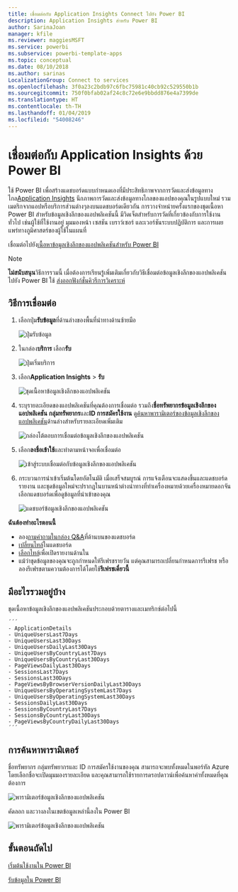 ```yaml
---
title: เชื่อมต่อกับ Application Insights Connect ไปยัง Power BI
description: Application Insights สำหรับ Power BI
author: SarinaJoan
manager: kfile
ms.reviewer: maggiesMSFT
ms.service: powerbi
ms.subservice: powerbi-template-apps
ms.topic: conceptual
ms.date: 08/10/2018
ms.author: sarinas
LocalizationGroup: Connect to services
ms.openlocfilehash: 3f0a23c2bdb97c6fbc75981c40cb92c529550b1b
ms.sourcegitcommit: 750f0bfab02af24c8c72e6e9bbdd876e4a7399de
ms.translationtype: HT
ms.contentlocale: th-TH
ms.lasthandoff: 01/04/2019
ms.locfileid: "54008246"
---
```

# <a name="connect-to-application-insights-with-power-bi"></a>เชื่อมต่อกับ Application Insights ด้วย Power BI
ใช้ Power BI เพื่อสร้างแดชบอร์ดแบบกำหนดเองที่มีประสิทธิภาพจากการวัดและส่งข้อมูลทางไกล[Application Insights](/azure/application-insights/app-insights-overview/) นึกภาพการวัดและส่งข้อมูลทางไกลของแอปของคุณในรูปแบบใหม่ รวมเมตริกจากแอปหรือบริการส่วนต่างๆลงบนแดชบอร์ดเดียวกัน การวางจำหน่ายครั้งแรกของชุดเนื้อหา Power BI สำหรับข้อมูลเชิงลึกของแอปพลิเคชันนี้ มีวิดเจ็ตสำหรับการวัดที่เกี่ยวข้องกับการใช้งานทั่วไป เช่นผู้ใช้ที่ใช้งานอยู่ มุมมองหน้า เซสชัน เบราว์เซอร์ และเวอร์ชันระบบปฏิบัติการ และการเผยแพร่ทางภูมิศาสตร์ของผู้ใช้ในแผนที่

เชื่อมต่อไปยัง[เนื้อหาข้อมูลเชิงลึกของแอปพลิเคชันสำหรับ Power BI](https://app.powerbi.com/getdata/services/application-insights)

>[!NOTE]
>**ไม่สนับสนุน**วิธีการรวมนี้ เมื่อต้องการเรียนรู้เพิ่มเติมเกี่ยวกับวิธีเชื่อมต่อข้อมูลเชิงลึกของแอปพลิเคชันไปยัง Power BI ใช้ [ส่งออกฟังก์ชั่นคิวรีการวิเคราะห์](https://docs.microsoft.com/azure/application-insights/app-insights-export-power-bi#export-analytics-queries)

## <a name="how-to-connect"></a>วิธีการเชื่อมต่อ
1. เลือกปุ่ม**รับข้อมูล**ที่ด้านล่างของพื้นที่นำทางด้านซ้ายมือ
   
    ![ปุ่มรับข้อมูล](media/service-connect-to-application-insights/pbi_getdata.png)
2. ในกล่อง**บริการ** เลือก**รับ**
   
    ![ปุ่มเริ่มบริการ](media/service-connect-to-application-insights/pbi_getservices.png)
3. เลือก**Application Insights** > **รับ**
   
    ![ชุดเนื้อหาข้อมูลเชิงลึกของแอปพลิเคชัน](media/service-connect-to-application-insights/appinsights.png)
4. ระบุรายละเอียดของแอปพลิเคชันที่คุณต้องการเชื่อมต่อ รวมถึง**ชื่อทรัพยากรข้อมูลเชิงลึกของแอปพลิเคชัน** **กลุ่มทรัพยากร**และ**ID การสมัครใช้งาน** ดู[ค้นหาพารามิเตอร์ของข้อมูลเชิงลึกของแอปพลิเคชัน](#FindingAppInsightsParams)ด้านล่างสำหรับรายละเอียดเพิ่มเติม
   
    ![กล่องโต้ตอบการเชื่อมต่อข้อมูลเชิงลึกของแอปพลิเคชัน](media/service-connect-to-application-insights/pbi_contpkappinsitconnectndialog.png)    
5. เลือก**ลงชื่อเข้าใช้**และทำตามหน้าจอเพื่อเชื่อมต่อ
   
    ![เข้าสู่ระบบเชื่อมต่อกับข้อมูลเชิงลึกของแอปพลิเคชัน](media/service-connect-to-application-insights/pbi_contpkappinsitconnectn2.png)
6. กระบวนการนำเข้าเริ่มต้นโดยอัตโนมัติ เมื่อเสร็จสมบูรณ์ การแจ้งเตือนจะแสดงขึ้นและแดชบอร์ด รายงาน และชุดข้อมูลใหม่จะปรากฏในบานหน้าต่างนำทางที่ทำเครื่องหมายด้วยเครื่องหมายดอกจัน  เลือกแดชบอร์ดเพื่อดูข้อมูลที่นำเข้าของคุณ
   
    ![แดชบอร์ข้อมูลเชิงลึกของแอปพลิเคชัน](media/service-connect-to-application-insights/pbi_contpkappinsitdash.png)

**ฉันต้องทำอะไรตอนนี้**

* ลอง[ถามคำถามในกล่อง Q&A](consumer/end-user-q-and-a.md)ที่ด้านบนของแดชบอร์ด
* [เปลี่ยนไทล์](service-dashboard-edit-tile.md)ในแดชบอร์ด
* [เลือกไทล์](consumer/end-user-tiles.md)เพื่อเปิดรายงานด้านใน
* แม้ว่าชุดข้อมูลของคุณจะถูกกำหนดให้รีเฟรชรายวัน แต่คุณสามารถเปลี่ยนกำหนดการรีเฟรช หรือลองรีเฟรชตามความต้องการได้โดยใช้**รีเฟรชเดี๋ยวนี้**

## <a name="whats-included"></a>มีอะไรรวมอยู่บ้าง
ชุดเนื้อหาข้อมูลเชิงลึกของแอปพลิเคชันประกอบด้วยตารางและเมทริกซ์ต่อไปนี้  

    ´´´
    - ApplicationDetails  
    - UniqueUsersLast7Days   
    - UniqueUsersLast30Days   
    - UniqueUsersDailyLast30Days  
    - UniqueUsersByCountryLast7Days  
    - UniqueUsersByCountryLast30Days   
    - PageViewsDailyLast30Days   
    - SessionsLast7Days   
    - SessionsLast30Days  
    - PageViewsByBrowserVersionDailyLast30Days   
    - UniqueUsersByOperatingSystemLast7Days   
    - UniqueUsersByOperatingSystemLast30Days    
    - SessionsDailyLast30Days   
    - SessionsByCountryLast7Days   
    - SessionsByCountryLast30Days   
    - PageViewsByCountryDailyLast30Days  
    ´´´ 

<a name="FindingAppInsightsParams"></a>

## <a name="finding-parameters"></a>การค้นหาพารามิเตอร์
ชื่อทรัพยากร กลุ่มทรัพยากรและ ID การสมัครใช้งานของคุณ สามารถจะพบทั้งหมดในพอร์ทัล Azure โดยเลือกชื่อจะเปิดมุมมองรายละเอียด และคุณสามารถใช้รายการดรอปดาวน์เพื่อค้นหาค่าทั้งหมดที่คุณต้องการ

![พารามิเตอร์ข้อมูลเชิงลึกของแอปพลิเคชัน](media/service-connect-to-application-insights/pbi_contpkappinsitparams.png)

คัดลอก และวางลงในเขตข้อมูลเหล่านี้ลงใน Power BI

![พารามิเตอร์ข้อมูลเชิงลึกของแอปพลิเคชัน](media/service-connect-to-application-insights/pbi_contpkappinsitparam2.png)

## <a name="next-steps"></a>ขั้นตอนถัดไป
[เริ่มต้นใช้งานใน Power BI](service-get-started.md)

[รับข้อมูลใน Power BI](service-get-data.md)

